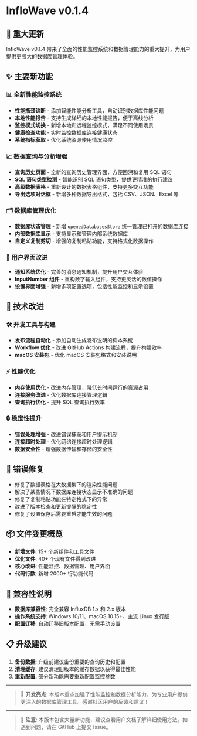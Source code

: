 # InfloWave v0.1.4

## 🚀 重大更新

InfloWave v0.1.4 带来了全面的性能监控系统和数据管理能力的重大提升，为用户提供更强大的数据库管理体验。

## ✨ 主要新功能

### 📊 全新性能监控系统
- **性能瓶颈诊断** - 添加智能性能分析工具，自动识别数据库性能问题
- **本地性能报告** - 支持生成详细的本地性能报告，便于离线分析
- **监控模式切换** - 新增本地和远程监控模式，满足不同使用场景
- **健康检查功能** - 实时监控数据库连接健康状态
- **系统指标获取** - 优化系统资源使用情况监控

### 📈 数据查询与分析增强
- **查询历史页面** - 全新的查询历史管理界面，方便回溯和复用 SQL 语句
- **SQL 语句类型检测** - 智能识别 SQL 语句类型，提供更精准的执行建议
- **高级数据表格** - 重新设计的数据表格组件，支持更多交互功能
- **导出选项对话框** - 新增多种数据导出格式，包括 CSV、JSON、Excel 等

### 🗂️ 数据库管理优化
- **数据库状态管理** - 新增 `openedDatabasesStore` 统一管理已打开的数据库连接
- **内部数据库显示** - 支持显示和管理内部系统数据库
- **自定义复制剪切** - 增强的复制粘贴功能，支持格式化数据操作

### 🎨 用户界面改进
- **通知系统优化** - 完善的消息通知机制，提升用户交互体验
- **InputNumber 组件** - 重构数字输入组件，支持更灵活的数值操作
- **设置界面增强** - 新增多项配置选项，包括性能监控和显示设置

## 🔧 技术改进

### 🛠️ 开发工具与构建
- **发布流程自动化** - 添加自动生成发布说明的脚本系统
- **Workflow 优化** - 改进 GitHub Actions 构建流程，提升构建效率
- **macOS 安装包** - 优化 macOS 安装包格式和安装说明

### ⚡ 性能优化
- **内存使用优化** - 改进内存管理，降低长时间运行的资源占用
- **连接服务改进** - 优化数据库连接管理逻辑
- **查询执行优化** - 提升 SQL 查询执行效率

### 🔒 稳定性提升
- **错误处理增强** - 改进错误捕获和用户提示机制
- **连接超时处理** - 优化网络连接超时处理逻辑
- **数据安全性** - 增强数据传输和存储的安全性

## 🐛 错误修复

- 修复了数据表格在大数据集下的渲染性能问题
- 解决了某些情况下数据库连接状态显示不准确的问题
- 修复了复制粘贴功能在特定格式下的异常
- 改进了版本检查和更新提醒的稳定性
- 修复了设置保存后需要重启才能生效的问题

## 📦 文件变更概览

- **新增文件**: 15+ 个新组件和工具文件
- **优化文件**: 40+ 个现有文件得到改进
- **核心改进**: 性能监控、数据管理、用户界面
- **代码行数**: 新增 2000+ 行功能代码

## 🔄 兼容性说明

- **数据库兼容性**: 完全兼容 InfluxDB 1.x 和 2.x 版本
- **操作系统支持**: Windows 10/11、macOS 10.15+、主流 Linux 发行版
- **配置迁移**: 自动迁移旧版本配置，无需手动设置

## 📋 升级建议

1. **备份数据**: 升级前建议备份重要的查询历史和配置
2. **清理缓存**: 建议清理旧版本的缓存数据以获得最佳性能
3. **重新配置**: 部分新功能需要重新配置监控参数

---

> 🎯 **开发亮点**: 本版本重点加强了性能监控和数据分析能力，为专业用户提供更深入的数据库管理工具。感谢社区用户的反馈和建议！

---

> 📝 **注意**: 本版本包含大量新功能，建议查看用户文档了解详细使用方法。如遇到问题，请在 GitHub 上提交 Issue。